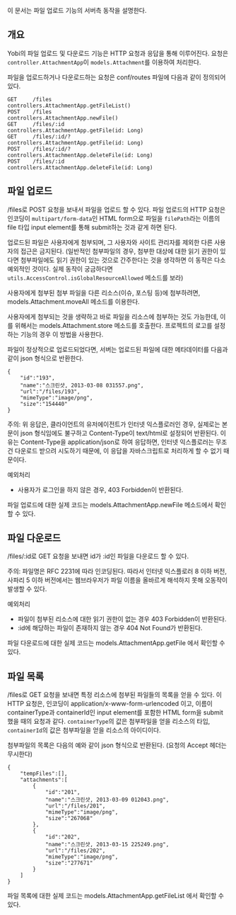 이 문서는 파일 업로드 기능의 서버측 동작을 설명한다.

개요
----

Yobi의 파일 업로드 및 다운로드 기능은 HTTP 요청과 응답을 통해 이루어진다. 요청은 `controller.AttachmentApp`이 `models.Attachment`를 이용하여 처리한다.

파일을 업로드하거나 다운로드하는 요청은 conf/routes 파일에 다음과 같이 정의되어 있다.

    GET     /files                                          controllers.AttachmentApp.getFileList()
    POST    /files                                          controllers.AttachmentApp.newFile()
    GET     /files/:id                                      controllers.AttachmentApp.getFile(id: Long)
    GET     /files/:id/?                                    controllers.AttachmentApp.getFile(id: Long)
    POST    /files/:id/?                            		controllers.AttachmentApp.deleteFile(id: Long)
    POST    /files/:id                            			controllers.AttachmentApp.deleteFile(id: Long)

파일 업로드
-----------

/files로 POST 요청을 보내서 파일을 업로드 할 수 있다. 파일 업로드의 HTTP 요청은 인코딩이 `multipart/form-data`인 HTML form으로 파일을 `filePath`라는 이름의 file 타입 input element를 통해 submit하는 것과 같게 하면 된다.

업로드된 파일은 사용자에게 첨부되며, 그 사용자와 사이트 관리자를 제외한 다른 사용자의 접근은 금지된다. (일반적인 첨부파일의 경우, 첨부한 대상에 대한 읽기 권한이 있다면 첨부파일에도 읽기 권한이 있는 것으로 간주한다는 것을 생각하면 이 동작은 다소 예외적인 것이다. 실제 동작이 궁금하다면 `utils.AccessControl.isGlobalResourceAllowed` 메소드를 보라)

사용자에게 첨부된 첨부 파일을 다른 리소스(이슈, 포스팅 등)에 첨부하려면, models.Attachment.moveAll 메소드를 이용한다.

사용자에게 첨부되는 것을 생략하고 바로 파일을 리소스에 첨부하는 것도 가능한데, 이를 위해서는 models.Attachment.store 메소드를 호출한다. 프로젝트의 로고를 설정하는 기능의 경우 이 방법을 사용한다.

파일이 정상적으로 업로드되었다면, 서버는 업로드된 파일에 대한 메타데이터를 다음과 같이 json 형식으로 반환한다.

    {
        "id":"193",
        "name":"스크린샷, 2013-03-08 031557.png",
        "url":"/files/193",
        "mimeType":"image/png",
        "size":"154440"
    }

주의: 위 응답은, 클라이언트의 유저에이전트가 인터넷 익스플로러인 경우, 실제로는 본문이 json 형식임에도 불구하고 Content-Type이 text/html로 설정되어 반환된다. 이유는 Content-Type을 application/json로 하여 응답하면, 인터넷 익스플로러는 무조건 다운로드 받으려 시도하기 때문에, 이 응답을 자바스크립트로 처리하게 할 수 없기 때문이다.

예외처리
* 사용자가 로그인을 하지 않은 경우, 403 Forbidden이 반환된다.

파일 업로드에 대한 실제 코드는 models.AttachmentApp.newFile 메소드에서 확인할 수 있다.

파일 다운로드
-------------

/files/:id로 GET 요청을 보내면 id가 :id인 파일을 다운로드 할 수 있다.

주의: 파일명은 RFC 2231에 따라 인코딩된다. 따라서 인터넷 익스플로러 8 이하 버전, 사파리 5 이하 버전에서는 웹브라우저가 파일 이름을 올바르게 해석하지 못해 오동작이 발생할 수 있다.

예외처리
* 파일이 첨부된 리소스에 대한 읽기 권한이 없는 경우 403 Forbidden이 반환된다.
* :id에 해당하는 파일이 존재하지 않는 경우 404 Not Found가 반환된다.

파일 다운로드에 대한 실제 코드는 models.AttachmentApp.getFile 에서 확인할 수 있다.

파일 목록
---------

/files로 GET 요청을 보내면 특정 리소스에 첨부된 파일들의 목록을 얻을 수 있다. 이 HTTP 요청은, 인코딩이 application/x-www-form-urlencoded 이고, 이름이 containerType과 containerId인 input element를 포함한 HTML form을 submit 했을 때의 요청과 같다. `containerType`의 값은 첨부파일을 얻을 리소스의 타입, `containerId`의 값은 첨부파일을 얻을 리소스의 아이디이다.

첨부파일의 목록은 다음의 예와 같이 json 형식으로 반환된다. (요청의 Accept 헤더는 무시한다)

    {
        "tempFiles":[],
        "attachments":[
            {
                "id":"201",
                "name":"스크린샷, 2013-03-09 012043.png",
                "url":"/files/201",
                "mimeType":"image/png",
                "size":"267068"
            },
            {
                "id":"202",
                "name":"스크린샷, 2013-03-15 225249.png",
                "url":"/files/202",
                "mimeType":"image/png",
                "size":"277671"
            }
        ]
    }

파일 목록에 대한 실제 코드는 models.AttachmentApp.getFileList 에서 확인할 수 있다.
